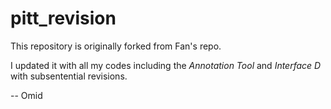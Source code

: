 # pitt_revision

This repository is originally forked from Fan's repo.

I updated it with all my codes including the _Annotation Tool_ and _Interface D_ with subsentential revisions.

--
Omid